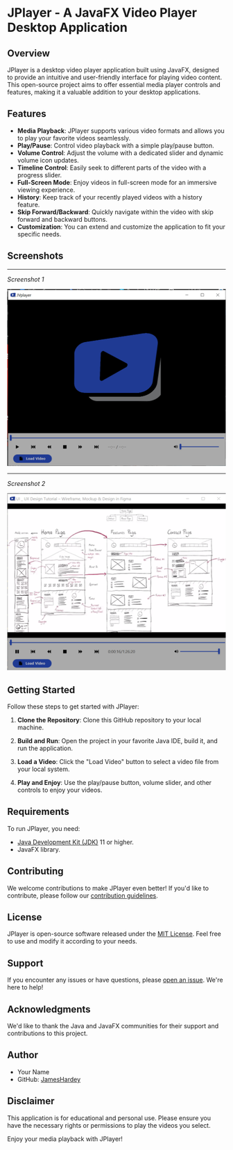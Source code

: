 # JPlayer - A JavaFX Video Player Desktop Application

## Overview
JPlayer is a desktop video player application built using JavaFX, designed to provide an intuitive and user-friendly interface for playing video content. This open-source project aims to offer essential media player controls and features, making it a valuable addition to your desktop applications.

## Features
- **Media Playback**: JPlayer supports various video formats and allows you to play your favorite videos seamlessly.
- **Play/Pause**: Control video playback with a simple play/pause button.
- **Volume Control**: Adjust the volume with a dedicated slider and dynamic volume icon updates.
- **Timeline Control**: Easily seek to different parts of the video with a progress slider.
- **Full-Screen Mode**: Enjoy videos in full-screen mode for an immersive viewing experience.
- **History**: Keep track of your recently played videos with a history feature.
- **Skip Forward/Backward**: Quickly navigate within the video with skip forward and backward buttons.
- **Customization**: You can extend and customize the application to fit your specific needs.

## Screenshots
---------------------------------
*Screenshot 1*

![Screenshot 1](./screenshots/JPlayer.PNG)

----------------------------------
*Screenshot 2*

![Screenshot 1](./screenshots/Jplayer2.PNG)


## Getting Started
Follow these steps to get started with JPlayer:

1. **Clone the Repository**: Clone this GitHub repository to your local machine.

2. **Build and Run**: Open the project in your favorite Java IDE, build it, and run the application.

3. **Load a Video**: Click the "Load Video" button to select a video file from your local system.

4. **Play and Enjoy**: Use the play/pause button, volume slider, and other controls to enjoy your videos.

## Requirements
To run JPlayer, you need:

- [Java Development Kit (JDK)](https://www.oracle.com/java/technologies/javase-downloads.html) 11 or higher.
- JavaFX library.

## Contributing
We welcome contributions to make JPlayer even better! If you'd like to contribute, please follow our [contribution guidelines](CONTRIBUTING.md).

## License
JPlayer is open-source software released under the [MIT License](LICENSE). Feel free to use and modify it according to your needs.

## Support
If you encounter any issues or have questions, please [open an issue](https://github.com/JamesHardey/JPlayer/issues). We're here to help!

## Acknowledgments
We'd like to thank the Java and JavaFX communities for their support and contributions to this project.

## Author
- Your Name
- GitHub: [JamesHardey](https://github.com/JamesHardey)

## Disclaimer
This application is for educational and personal use. Please ensure you have the necessary rights or permissions to play the videos you select.

Enjoy your media playback with JPlayer!

